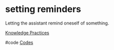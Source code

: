 # setting reminders
Letting the assistant remind oneself of something.

[Knowledge Practices](output/themes/Knowledge%20Practices.md)

#code [Codes](output/codes/Codes.md) 